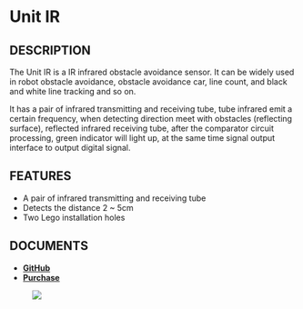 # Unit IR

## DESCRIPTION

The Unit IR is a IR infrared obstacle avoidance sensor. It can
be widely used in robot obstacle avoidance, obstacle avoidance car, line
count, and black and white line tracking and so on.

It has a pair of infrared transmitting and receiving tube, tube infrared
emit a certain frequency, when detecting direction meet with obstacles
(reflecting surface), reflected infrared receiving tube, after the
comparator circuit processing, green indicator will light up, at the
same time signal output interface to output digital signal.

## FEATURES

-  A pair of infrared transmitting and receiving tube
-  Detects the distance 2 ~ 5cm
-  Two Lego installation holes

## DOCUMENTS

- **[GitHub](https://github.com/m5stack/M5GO)**
- **[Purchase](https://www.aliexpress.com/store/3226069?spm=2114.search0104.3.5.66051a4dlpB2ti)**

<figure>
    <img src="assets/img/product_pics/units/M5GO_Unit_ir.png">
</figure>